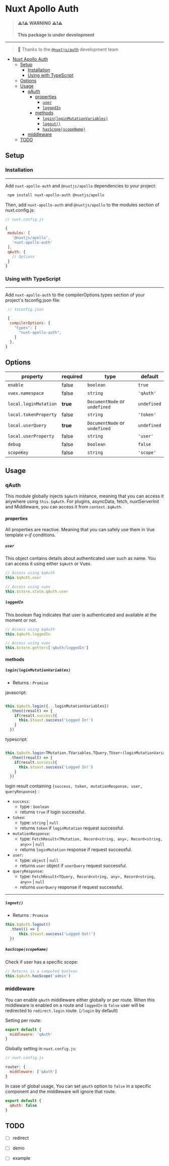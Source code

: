 # Nuxt Apollo Auth

> **:warning::exclamation::warning:    WARNING    :warning::exclamation::warning:**
>
> **This package is under development**

----------

> 🙏 Thanks to the  [`@nuxtjs/auth`](https://auth.nuxtjs.org/) development team

- [Nuxt Apollo Auth](#nuxt-apollo-auth)
  - [Setup](#setup)
    - [Installation](#installation)
    - [Using with TypeScript](#using-with-typescript)
  - [Options](#options)
  - [Usage](#usage)
    - [qAuth](#qauth)
      - [properties](#properties)
        - [`user`](#user)
        - [`loggedIn`](#loggedin)
      - [methods](#methods)
        - [`login(loginMutationVariables)`](#loginloginmutationvariables)
        - [`logout()`](#logout)
        - [`hasScope(scopeName)`](#hasscopescopename)
    - [middleware](#middleware)
  - [TODO](#todo)

## Setup

### Installation

----------

 Add `nuxt-apollo-auth` and `@nuxtjs/apollo` dependencies to your project:

```bash
 npm install nuxt-apollo-auth @nuxtjs/apollo
```

 Then, add `nuxt-apollo-auth` and `@nuxtjs/apollo` to the modules section of nuxt.config.js:

 ```js
 // nuxt.config.js

 {
  modules: [
    '@nuxtjs/apollo',
    'nuxt-apollo-auth'
  ],
  qAuth: {
    // Options
  }
}
 ```

### Using with TypeScript

----------

 Add `nuxt-apollo-auth` to the compilerOptions.types section of your project's tsconfig.json file:

```js
 // tsconfig.json

 {
  compilerOptions: {
    "types": [
      "nuxt-apollo-auth",
    ]
  },
} 
```

## Options

| property              | required | type                          | default     |
| --------------------- | -------- | ----------------------------- | ----------- |
| `enable`              | false    | `boolean`                     | `true`      |
| `vuex.namespace`      | false    | `string`                      | `'qAuth'`   |
| `local.loginMutation` | **true** | `DocumentNode` or `undefined` | `undefined` |
| `local.tokenProperty` | false    | `string`                      | `'token'`   |
| `local.userQuery`     | **true** | `DocumentNode` or `undefined` | `undefined` |
| `local.userProperty`  | false    | `string`                      | `'user'`    |
| `debug`               | false    | `boolean`                     | `false`     |
| `scopeKey`            | false    | `string`                      | `'scope'`     |

## Usage

### qAuth

This module globally injects `$qAuth` instance, meaning that you can access it anywhere using `this.$qAuth`. For plugins, asyncData, fetch, nuxtServerInit and Middleware, you can access it from `context.$qAuth`.

#### properties

All properties are reactive. Meaning that you can safely use them in Vue template *v-if* conditions.

##### `user`

This object contains details about authenticated user such as name. You can access it using either `$qAuth` or Vuex.

```js
// Access using $qAuth
this.$qAuth.user

// Access using vuex
this.$store.state.qAuth.user
```

##### `loggedIn`

This boolean flag indicates that user is authenticated and available at the moment or not.

```js
// Access using $qAuth
this.$qAuth.loggedIn

// Access using vuex
this.$store.getters['qAuth/loggedIn']
```

#### methods

##### `login(loginMutationVariables)`

- Returns : `Promise`

 javascript:

```js

this.$qAuth.login({...loginMutationVariables})
  .then((result) => { 
    if(result.success){
      this.$toast.success('Logged In!')
    }
  })

```

 typescript:

```ts

this.$qAuth.login<TMutation,TVariables,TQuery,TUser>(loginMutationVariables)
  .then((result) => { 
    if(result.success){
      this.$toast.success('Logged In!')
    }
  })

```

login result containing `{success, token, mutationResponse, user, queryResponse}` :

- `success`:
  - type : `boolean`
  - returns `true` if login successful.
- `token`:
  - type: `string` | `null`
  - returns `token` if `loginMutation` request successful.
- `mutationResponse`:
  - type: `FetchResult<TMutation, Record<string, any>, Record<string, any>>` | `null`
  - returns `loginMutation` response if request successful.
- `user`:
  - type: `object` | `null`
  - returns `user` object if `userQuery` request successful.
- `queryResponse`:
  - type: `FetchResult<TQuery, Record<string, any>, Record<string, any>>` | `null`
  - returns `userQuery` response if request successful.

 ----------

##### `logout()`

- Returns : `Promise`

```js
this.$qAuth.logout()
  .then(() => {
      this.$toast.success('Logged Out!')
  })
```

##### `hasScope(scopeName)`

Check if user has a specific scope:

```js
// Returns is a computed boolean
this.$qAuth.hasScope('admin')
```

### middleware

You can enable `qAuth` middleware either globally or per route. When this middleware is enabled on a route and `loggedIn` is `false` user will be redirected to `redirect.login` route. (`/login` by default)

Setting per route:

```js
export default {
  middleware: 'qAuth'
}

```

Globally setting in `nuxt.config.js`:

```js
// nuxt.config.js

router: {
  middleware: ['qAuth']
}
```

In case of global usage, You can set `qAuth` option to `false` in a specific component and the middleware will ignore that route.

```js
export default {
  qAuth: false
}
```

## TODO

- [ ] redirect
- [ ] demo
- [ ] example
  